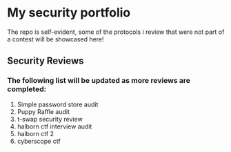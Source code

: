 

# My security portfolio

The repo is self-evident, some of the protocols i review that were not part of a contest will be showcased here!

## Security Reviews

### The following list will be updated as more reviews are completed:

1. Simple password store audit 
2. Puppy Raffle audit
3. t-swap security review
4. halborn ctf interview audit
5. halborn ctf 2
6. cyberscope ctf

